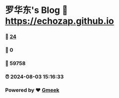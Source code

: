 # 罗华东's Blog :link: https://echozap.github.io 
### :page_facing_up: [24](https://echozap.github.io/tag.html) 
### :speech_balloon: 0 
### :hibiscus: 59758 
### :alarm_clock: 2024-08-03 15:16:33 
### Powered by :heart: [Gmeek](https://github.com/Meekdai/Gmeek)
